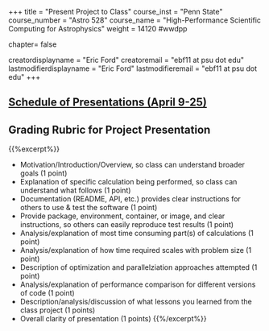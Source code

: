 +++
title = "Present Project to Class"
course_inst = "Penn State"
course_number = "Astro 528"
course_name = "High-Performance Scientific Computing for Astrophysics"
weight = 14120  #wwdpp

chapter= false

creatordisplayname = "Eric Ford"
creatoremail = "ebf11 at psu dot edu"
lastmodifierdisplayname = "Eric Ford"
lastmodifieremail = "ebf11 at psu dot edu"
+++

## [Schedule of Presentations (April  9-25)](https://github.com/PsuAstro528/PresentationsSchedule2019/blob/master/README.md)


## Grading Rubric for Project Presentation
{{%excerpt%}}
- Motivation/Introduction/Overview, so class can understand broader goals (1 point)
- Explanation of specific calculation being performed, so class can understand what follows (1 point)
- Documentation (README, API, etc.) provides clear instructions for others to use & test the software (1 point)
- Provide package, environment, container, or image, and clear instructions, so others can easily reproduce test results (1 point)
- Analysis/explanation of most time consuming part(s) of calculations (1 point)
- Analysis/explanation of how time required scales with problem size (1 point)
- Description of optimization and parallelziation approaches attempted (1 point)
- Analysis/explanation of performance comparison for different versions of code (1 point)
- Description/analysis/discussion of what lessons you learned from the class project (1 points)
- Overall clarity of presentation (1 points)
{{%/excerpt%}}

